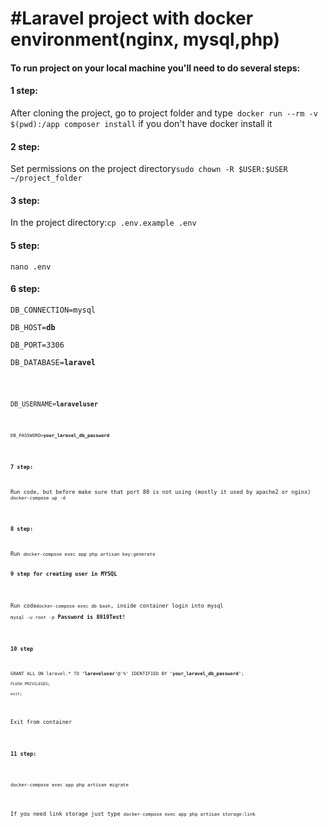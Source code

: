 <h1>#Laravel project with docker environment(nginx, mysql,php)</h1>

<h4>To run project on your local machine you'll need to do several steps:</h1>

<h4>1 step:</h4>
<p>After cloning the project, go to project folder and type<code> docker run --rm -v $(pwd):/app composer install</code>
if you don't have docker install it</p>

<h4>2 step:</h4>
<p>Set permissions on the project directory<code>sudo chown -R $USER:$USER ~/project_folder</code></p>
<h4>3 step:</h4>
<p>In the project directory:<code>cp .env.example .env</code></p>

<h4>5 step:</h4>
<p><code>nano .env</code></p>

<h4>6 step:</h4>
   <p><code>DB_CONNECTION=mysql</code></p>
   <p><code>DB_HOST=<strong>db</strong> </code></p>
   <p> <code>DB_PORT=3306</code></p>
   <p><code>DB_DATABASE=<strong>laravel</strong></p>
   <p><code>DB_USERNAME=<strong>laraveluser</strong><code></p>
   <p><code>DB_PASSWORD=<strong>your_laravel_db_password</strong></code></p>

<h4>7 step:</h4>
<p>Run code, but before make sure that port 80 is not using (mostly it used by apache2 or nginx) <code>docker-compose up -d</code></p>

<h4>8 step: </h4>
<p>Run <code>docker-compose exec app php artisan key:generate</code>

<h4>9 step for creating user in MYSQL</h4>

<p>Run code<code>docker-compose exec db bash</code>, inside container login into mysql <p><code>mysql -u root -p</code> <strong>Password is 8919Test!</strong></p>

<h4>10 step</h4>
<p><code>GRANT ALL ON laravel.* TO <strong>'laraveluser'</strong>@'%' IDENTIFIED BY <strong>'your_laravel_db_password'</strong>;<p><code>FLUSH PRIVILEGES;</code></p><p><code>exit;</code></p></code></p>

<p>Exit from container</p>

<h4>11 step:</h4>

<p><code>docker-compose exec app php artisan migrate</code></p>

<p>If you need link storage just type <code>docker-compose exec app php artisan storage:link</code></p>
